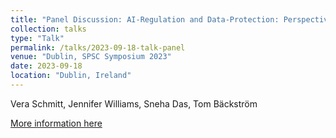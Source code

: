 ```yaml
---
title: "Panel Discussion: AI-Regulation and Data-Protection: Perspectives from the World"
collection: talks
type: "Talk"
permalink: /talks/2023-09-18-talk-panel
venue: "Dublin, SPSC Symposium 2023"
date: 2023-09-18
location: "Dublin, Ireland"
---
```

Vera Schmitt, Jennifer Williams, Sneha Das, Tom Bäckström 

[More information here](https://spsc-symposium2023.mobileds.de/)


